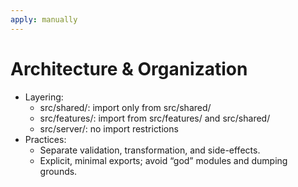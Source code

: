 ```yaml
---
apply: manually
---
```


# Architecture & Organization

- Layering:
    - src/shared/: import only from src/shared/
    - src/features/: import from src/features/ and src/shared/
    - src/server/: no import restrictions
- Practices:
    - Separate validation, transformation, and side-effects.
    - Explicit, minimal exports; avoid “god” modules and dumping grounds.
